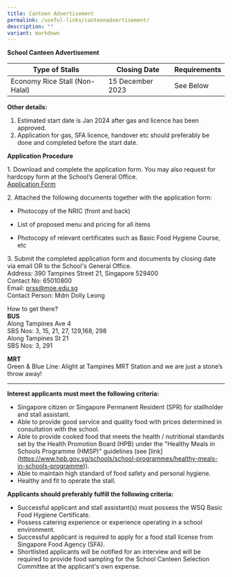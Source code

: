 ```yaml
---
title: Canteen Advertisement
permalink: /useful-links/canteenadvertisement/
description: ""
variant: markdown
---
```

**School Canteen Advertisement**



| Type of Stalls | Closing Date | Requirements|
| -------- | -------- | -------- |
|Economy Rice Stall (Non-Halal)    | 15 December 2023  | See Below  |

**Other details:**

1. Estimated start date is Jan 2024 after gas and licence has been approved.
2. Application for gas, SFA licence, handover etc should preferably be done and completed before the start date. 

**Application Procedure**

1\. Download and complete the application form. You may also request for hardcopy form at the School’s General Office.  
 [Application Form](/files/application%20for%20school%20canteen%20stall.pdf)
 

2\. Attached the following documents together with the application form:

* Photocopy of the NRIC (front and back)

*  List of proposed menu and pricing for all items

* Photocopy of relevant certificates such as Basic Food Hygiene Course, etc

3\. Submit the completed application form and documents by closing date via email OR to the School's General Office.  
Address: 390 Tampines Street 21, Singapore 529400      
Contact No: 65010800  
Email: [prss@moe.edu.sg](mailto:prss@moe.edu.sg)  
Contact Person: Mdm Dolly Leong

How to get there?  
**BUS**  
Along Tampines Ave 4  
SBS Nos: 3, 15, 21, 27, 129,168, 298  
Along Tampines St 21  
SBS Nos: 3, 291

**MRT**  
Green & Blue Line: Alight at Tampines MRT Station and we are just a stone’s throw away!
* * *

**Interest applicants must meet the following criteria:**

* Singapore citizen or Singapore Permanent Resident (SPR) for stallholder and stall assistant.  
* Able to provide good service and quality food with prices determined in consultation with the school.  
* Able to provide cooked food that meets the health / nutritional standards set by the Health Promotion Board (HPB) under the "Healthy Meals in Schools Programme (HMSP)" guidelines (see \[link\](https://www.hpb.gov.sg/schools/school-programmes/healthy-meals-in-schools-programme)).  
* Able to maintain high standard of food safety and personal hygiene.  
* Healthy and fit to operate the stall.  

**Applicants should preferably fulfill the following criteria:**  

* Successful applicant and stall assistant(s) must possess the WSQ Basic Food Hygiene Certificate.  
* Possess catering experience or experience operating in a school environment.  
* Successful applicant is required to apply for a food stall license from Singapore Food Agency (SFA).  
* Shortlisted applicants will be notified for an interview and will be required to provide food sampling for the School Canteen Selection Committee at the applicant's own expense.